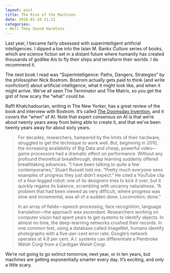 ```yaml
---
layout: post
title: The Rise of the Machines
date: 2016-01-16 11:21
categories: 
- Well They Sound Harmless
---
```


Last year, I became fairly obsessed with superintelligent artificial intelligences. I dipped a toe into the Iaian M. Banks *Culture* series of books, which are science fiction set in a distant future where humanity has created thousands of godlike AIs to fly their ships and terraform their worlds. I do recommend it. 

The next book I read was “Superintelligence: Paths, Dangers, Strategies” by the philosopher Nick Bostrom. Bostrom actually gets paid to think (and write nonfiction!) about artificial intelligence, what it might look like, and when it might arrive. We’ve all seen The Terminator and The Matrix, so you get the gist of how scary the “what” could be. 

Raffi Khatchadourian, writing in The New Yorker, has a great review of the book and interview with Bostrom. It’s called [The Doomsday Invention](http://www.newyorker.com/magazine/2015/11/23/doomsday-invention-artificial-intelligence-nick-bostrom), and it covers the “when” of AI. Note that expert consensus on AI is that we’re about twenty years away from being able to create it, and that we’ve been twenty years away for about sixty years. 

> For de­c­ades, researchers, hampered by the limits of their hardware, struggled to get the technique to work well. But, beginning in 2010, the increasing availability of Big Data and cheap, powerful video-­game processors had a dramatic effect on performance. Without any profound theoretical breakthrough, deep learning suddenly offered breathtaking advances. “I have been talking to quite a few contemporaries,” Stuart Russell told me. “Pretty much everyone sees examples of progress they just didn’t expect.” He cited a YouTube clip of a four-legged robot: one of its designers tries to kick it over, but it quickly regains its balance, scrambling with uncanny naturalness. “A problem that had been viewed as very difficult, where progress was slow and incremental, was all of a sudden done. Locomotion: done.”
>
> In an array of fields—speech processing, face recognition, language translation—the approach was ascendant. Researchers working on computer vision had spent years to get systems to identify objects. In almost no time, the deep-learning networks crushed their records. In one common test, using a database called ImageNet, humans identify photographs with a five-per-cent error rate; Google’s network operates at 4.8 per cent. A.I. systems can differentiate a Pembroke Welsh Corgi from a Cardigan Welsh Corgi.

We’re not going to go extinct tomorrow, next year, or in ten years, but machines are getting exponentially smarter every day. It’s exciting, and only a little scary.
​
